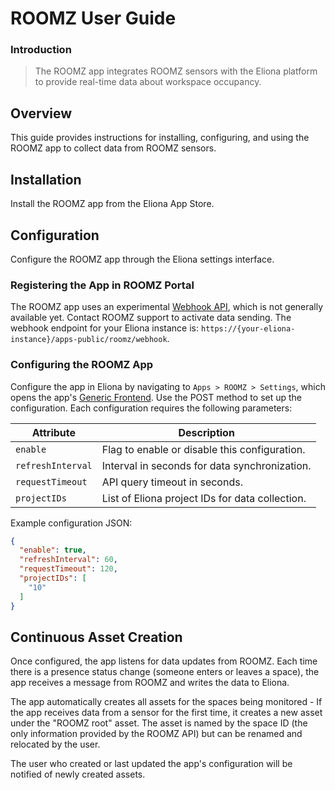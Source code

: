 # ROOMZ User Guide

### Introduction

> The ROOMZ app integrates ROOMZ sensors with the Eliona platform to provide real-time data about workspace occupancy.

## Overview

This guide provides instructions for installing, configuring, and using the ROOMZ app to collect data from ROOMZ sensors.

## Installation

Install the ROOMZ app from the Eliona App Store.

## Configuration

Configure the ROOMZ app through the Eliona settings interface.

### Registering the App in ROOMZ Portal

The ROOMZ app uses an experimental [Webhook API](https://github.com/roomz-io/openapi), which is not generally available yet. Contact ROOMZ support to activate data sending. The webhook endpoint for your Eliona instance is: `https://{your-eliona-instance}/apps-public/roomz/webhook`.

### Configuring the ROOMZ App

Configure the app in Eliona by navigating to `Apps > ROOMZ > Settings`, which opens the app's [Generic Frontend](https://doc.eliona.io/collection/v/eliona-english/manuals/settings/apps). Use the POST method to set up the configuration. Each configuration requires the following parameters:

| Attribute         | Description                                                     |
|-------------------|-----------------------------------------------------------------|
| `enable`          | Flag to enable or disable this configuration.                   |
| `refreshInterval` | Interval in seconds for data synchronization.                   |
| `requestTimeout`  | API query timeout in seconds.                                   |
| `projectIDs`      | List of Eliona project IDs for data collection.                 |

Example configuration JSON:

```json
{
  "enable": true,
  "refreshInterval": 60,
  "requestTimeout": 120,
  "projectIDs": [
    "10"
  ]
}
```

## Continuous Asset Creation

Once configured, the app listens for data updates from ROOMZ. Each time there is a presence status change (someone enters or leaves a space), the app receives a message from ROOMZ and writes the data to Eliona.

The app automatically creates all assets for the spaces being monitored - If the app receives data from a sensor for the first time, it creates a new asset under the "ROOMZ root" asset. The asset is named by the space ID (the only information provided by the ROOMZ API) but can be renamed and relocated by the user.

The user who created or last updated the app's configuration will be notified of newly created assets.
